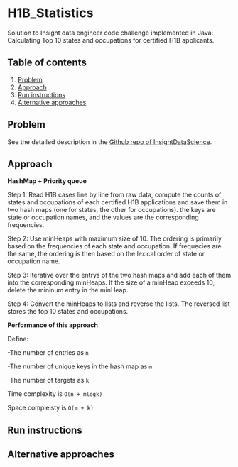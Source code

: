 # H1B_Statistics
Solution to Insight data engineer code challenge implemented in Java: Calculating Top 10 states and occupations for certified H1B applicants.

## Table of contents
1. [Problem](README.md##Problem)
2. [Approach](README.md##Approach)
3. [Run instructions](README.md##Run-instructions)
4. [Alternative approaches](README.md##Alternative-approaches)

## Problem

See the detailed description in the [Github repo of InsightDataScience](https://github.com/InsightDataScience/h1b_statistics).

## Approach
**HashMap + Priority queue**

Step 1: Read H1B cases line by line from raw data, compute the counts of states and occupations of each certified H1B applications and save them in two hash maps (one for states, the other for occupations). the keys are state or occupation names, and the values are the corresponding frequencies.

Step 2: Use minHeaps with maximum size of 10. The ordering is primarily based on the frequencies of each state and occupation. If frequecies are the same, the ordering is then based on the lexical order of state or occupation name.

Step 3: Iterative over the entrys of the two hash maps and add each of them into the corresponding minHeaps. If the size of a minHeap exceeds 10, delete the mininum entry in the minHeap.

Step 4: Convert the minHeaps to lists and reverse the lists. The reversed list stores the top 10 states and occupations.

**Performance of this approach**

Define:

-The number of entries as `n`

-The number of unique keys in the hash map as `m`

-The number of targets as `k`

Time complexity is `O(n + mlogk)`

Space compleisty is `O(m + k)`

## Run instructions

## Alternative approaches
